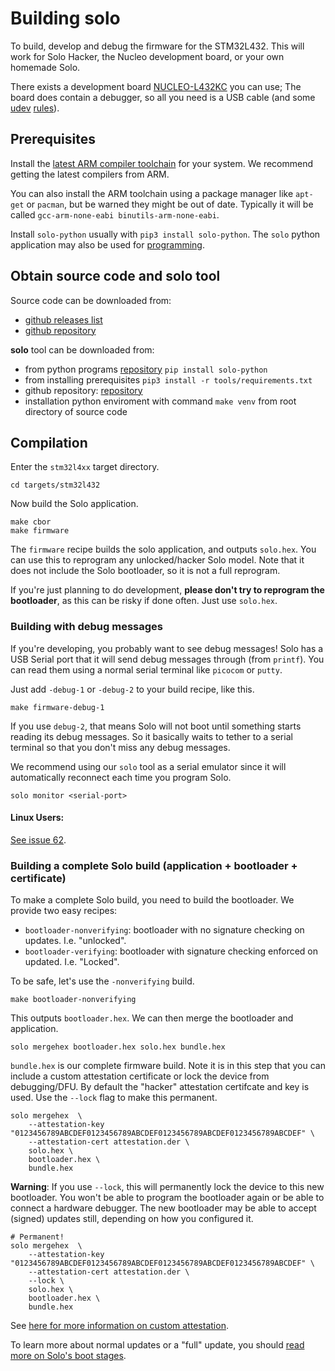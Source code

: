 # Building solo

To build, develop and debug the firmware for the STM32L432.  This will work
for Solo Hacker, the Nucleo development board, or your own homemade Solo.

There exists a development board [NUCLEO-L432KC](https://www.st.com/en/evaluation-tools/nucleo-l432kc.html) you can use;  The board does contain a debugger, so all you need is a USB cable (and some [udev](/udev) [rules](https://rust-embedded.github.io/book/intro/install/linux.html#udev-rules)).

## Prerequisites

Install the [latest ARM compiler toolchain](https://developer.arm.com/open-source/gnu-toolchain/gnu-rm/downloads) for your system.  We recommend getting the latest compilers from ARM.

You can also install the ARM toolchain  using a package manager like `apt-get` or `pacman`,
but be warned they might be out of date.  Typically it will be called `gcc-arm-none-eabi binutils-arm-none-eabi`.

Install `solo-python` usually with `pip3 install solo-python`. The `solo` python application may also be used for [programming](#programming).

## Obtain source code and solo tool

Source code can be downloaded from:

-   [github releases list](https://github.com/solokeys/solo/releases)
-   [github repository](https://github.com/solokeys/solo)

**solo** tool can be downloaded from:

-   from python programs [repository](https://pypi.org/project/solo-python/) `pip install solo-python`
-   from installing prerequisites `pip3 install -r tools/requirements.txt`
-   github repository: [repository](https://github.com/solokeys/solo-python)
-   installation python enviroment with command `make venv` from root directory of source code

## Compilation

Enter the `stm32l4xx` target directory.

```
cd targets/stm32l432
```

Now build the Solo application.

```
make cbor
make firmware
```

The `firmware` recipe builds the solo application, and outputs `solo.hex`.  You can use this
to reprogram any unlocked/hacker Solo model.  Note that it does not include the Solo bootloader,
so it is not a full reprogram.

<!-- First it builds the bootloader, with
signature checking disabled.  Then it builds the Solo application with "hacker" features
enabled, like being able to jump to the bootloader on command.  It then merges bootloader
and solo builds into the same binary.  I.e. it combines `bootloader.hex` and `solo.hex`
into `all.hex`. -->

If you're just planning to do development, **please don't try to reprogram the bootloader**,
as this can be risky if done often.  Just use `solo.hex`.

### Building with debug messages

If you're developing, you probably want to see debug messages!  Solo has a USB
Serial port that it will send debug messages through (from `printf`).  You can read them using
a normal serial terminal like `picocom` or `putty`.

Just add `-debug-1` or `-debug-2` to your build recipe, like this.

```
make firmware-debug-1
```

If you use `debug-2`, that means Solo will not boot until something starts reading
its debug messages.  So it basically waits to tether to a serial terminal so that you don't
miss any debug messages.

We recommend using our `solo` tool as a serial emulator since it will automatically
reconnect each time you program Solo.

```
solo monitor <serial-port>
```

#### Linux Users:

[See issue 62](https://github.com/solokeys/solo/issues/62).

### Building a complete Solo build (application + bootloader + certificate)

To make a complete Solo build, you need to build the bootloader.  We provide
two easy recipes:

* `bootloader-nonverifying`: bootloader with no signature checking on updates.  I.e. "unlocked".
* `bootloader-verifying`: bootloader with signature checking enforced on updated.  I.e. "Locked".

To be safe, let's use the `-nonverifying` build.

```
make bootloader-nonverifying
```

This outputs `bootloader.hex`.  We can then merge the bootloader and application.

```
solo mergehex bootloader.hex solo.hex bundle.hex
```

`bundle.hex` is our complete firmware build.  Note it is in this step that you can
include a custom attestation certificate or lock the device from debugging/DFU.
By default the "hacker" attestation certifcate and key is used.  Use the `--lock` flag
to make this permanent.

```
solo mergehex  \
    --attestation-key "0123456789ABCDEF0123456789ABCDEF0123456789ABCDEF0123456789ABCDEF" \
    --attestation-cert attestation.der \
    solo.hex \
    bootloader.hex \
    bundle.hex
```

**Warning**: If you use `--lock`, this will permanently lock the device to this new bootloader.  You
won't be able to program the bootloader again or be able to connect a hardware debugger.
The new bootloader may be able to accept (signed) updates still, depending on how you configured it.

```
# Permanent!
solo mergehex  \
    --attestation-key "0123456789ABCDEF0123456789ABCDEF0123456789ABCDEF0123456789ABCDEF" \
    --attestation-cert attestation.der \
    --lock \
    solo.hex \
    bootloader.hex \
    bundle.hex
```

See [here for more information on custom attestation](/customization/).

To learn more about normal updates or a "full" update, you should [read more on Solo's boot stages](/bootloader-mode).

